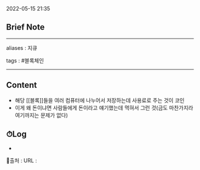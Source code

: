 2022-05-15 21:35
## Brief Note
---
aliases : 지큐

tags : #블록체인

---

## Content
- 해당 [[블록]]들을 여러 컴퓨터에 나누어서 저장하는데 사용료로 주는 것이 코인
- 이게 왜 돈이냐면 사람들에게 돈이라고 얘기했는데 먹혀서 그런 것(금도 마찬가지라 여기까지는 문제가 없다)

## ⏱Log
-


📙출처 :
URL :